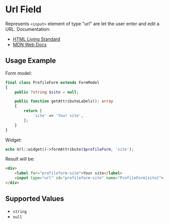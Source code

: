 # Url Field

Represents `<input>` element of type "url" are let the user enter and edit a URL. Documentation:

- [HTML Living Standard](https://html.spec.whatwg.org/multipage/input.html#url-state-(type=url))
- [MDN Web Docs](https://developer.mozilla.org/docs/Web/HTML/Element/input/url)

## Usage Example

Form model:

```php
final class ProfileForm extends FormModel
{
    public ?string $site = null;

    public function getAttributeLabels(): array
    {
        return [
            'site' => 'Your site',
        ];
    }
}
```

Widget:

```php
echo Url::widget()->formAttribute($profileForm, 'site');
```

Result will be:

```html
<div>
    <label for="profileform-site">Your site</label>
    <input type="url" id="profileform-site" name="ProfileForm[site]">
</div>
```

## Supported Values

- `string`
- `null`
